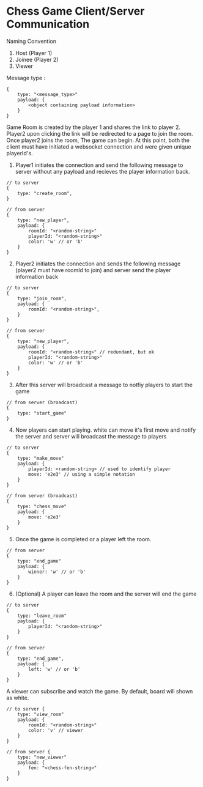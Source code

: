 # Chess Game Client/Server Communication

Naming Convention
1. Host (Player 1)
2. Joinee (Player 2)
3. Viewer

Message type :
```
{
    type: "<message_type>"
    payload: {
        <object containing payload information>
    }
}
```

Game Room is created by the player 1 and shares the link to player 2. Player2 upon clicking the link will be redirected to a page to join the room. Once player2 joins the room, The game can begin. At this point, both the client must have initiated a websocket connection and were given unique playerId's.

1. Player1 initiates the connection and send the following message to server without any payload and recieves the player information back.
```
// to server
{
    type: "create_room",
}

// from server
{
    type: "new_player",
    payload: {
        roomId: "<random-string>"
        playerId: "<random-string>"
        color: 'w' // or 'b'
    }
}
```

2. Player2 initiates the connection and sends the following message (player2 must have roomId to join) and server send the player information back
```
// to server
{
    type: "join_room",
    payload: {
        roomId: "<random-string>",
    }
}

// from server
{
    type: "new_player",
    payload: {
        roomId: "<random-string>" // redundant, but ok
        playerId: "<random-string>"
        color: 'w' // or 'b'
    }
}
```

3. After this server will broadcast a message to notfiy players to start the game
```
// from server (broadcast)
{
    type: "start_game"
}
```

4. Now players can start playing. white can move it's first move and notify the server and server will broadcast the message to players
```
// to server
{
    type: "make_move"
    payload: {
        playerId: <random-string> // used to identify player
        move: 'e2e3' // using a simple notation
    }
}

// from server (broadcast)
{
    type: "chess_move"
    payload: {
        move: 'e2e3' 
    }
}
```

5. Once the game is completed or a player left the room. 
```
// from server
{
    type: "end_game"
    payload: {
        winner: 'w' // or 'b'
    }
}
```

6. (Optional) A player can leave the room and the server will end the game 
```
// to server
{
    type: "leave_room"
    payload: {
        playerId: "<random-string>"
    }
}

// from server 
{
    type: "end_game",
    payload: {
        left: 'w' // or 'b'
    }
}
```

A viewer can subscribe and watch the game.
By default, board will shown as white.
```
// to server {
    type: "view_room"
    payload: {
        roomId: "<random-string>"
        color: 'v' // viewer
    }
}

// from server {
    type: "new_viewer"
    payload: {
        fen: "<chess-fen-string>"
    }
}
```

